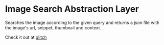 # Image Search Abstraction Layer  
  
Searches the image according to the given query and returns a json file with the image's url, snippet, thumbnail and context.  
  
Check it out at [glitch](https://kunal-image-search-abstraction.glitch.me/)